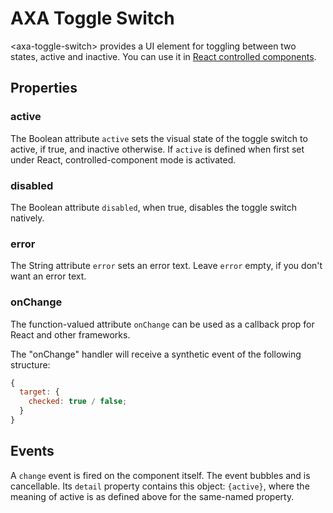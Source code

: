 # AXA Toggle Switch

&lt;axa-toggle-switch&gt; provides a UI element for toggling between two states, active and inactive.
You can use it in [React controlled components](https://reactjs.org/docs/forms.html#controlled-components).

## Properties

### active

The Boolean attribute `active` sets the visual state of the toggle switch to active, if true, and inactive otherwise.
If `active` is defined when first set under React, controlled-component mode is activated.

### disabled

The Boolean attribute `disabled`, when true, disables the toggle switch natively.

### error

The String attribute `error` sets an error text. Leave `error` empty, if you don't want an error text.

### onChange

The function-valued attribute `onChange` can be used as a callback prop for React and other frameworks.

The "onChange" handler will receive a synthetic event of the following structure:

```js
{
  target: {
    checked: true / false;
  }
}
```

## Events

A `change` event is fired on the component itself. The event bubbles and is cancellable. Its `detail` property contains
this object: `{active}`, where the meaning of active is as defined above for the same-named property.
